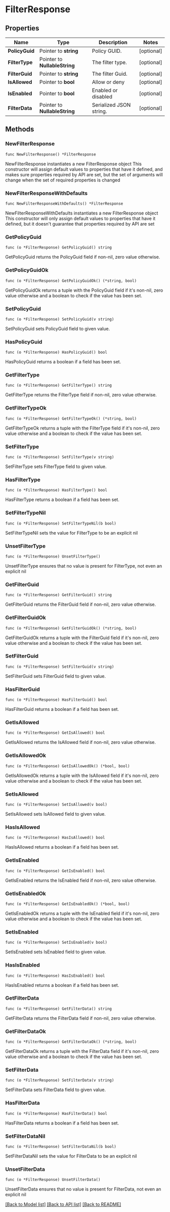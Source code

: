 # FilterResponse

## Properties

Name | Type | Description | Notes
------------ | ------------- | ------------- | -------------
**PolicyGuid** | Pointer to **string** | Policy GUID. | [optional] 
**FilterType** | Pointer to **NullableString** | The filter type. | [optional] 
**FilterGuid** | Pointer to **string** | The filter Guid. | [optional] 
**IsAllowed** | Pointer to **bool** | Allow or deny | [optional] 
**IsEnabled** | Pointer to **bool** | Enabled or disabled | [optional] 
**FilterData** | Pointer to **NullableString** | Serialized JSON string. | [optional] 

## Methods

### NewFilterResponse

`func NewFilterResponse() *FilterResponse`

NewFilterResponse instantiates a new FilterResponse object
This constructor will assign default values to properties that have it defined,
and makes sure properties required by API are set, but the set of arguments
will change when the set of required properties is changed

### NewFilterResponseWithDefaults

`func NewFilterResponseWithDefaults() *FilterResponse`

NewFilterResponseWithDefaults instantiates a new FilterResponse object
This constructor will only assign default values to properties that have it defined,
but it doesn't guarantee that properties required by API are set

### GetPolicyGuid

`func (o *FilterResponse) GetPolicyGuid() string`

GetPolicyGuid returns the PolicyGuid field if non-nil, zero value otherwise.

### GetPolicyGuidOk

`func (o *FilterResponse) GetPolicyGuidOk() (*string, bool)`

GetPolicyGuidOk returns a tuple with the PolicyGuid field if it's non-nil, zero value otherwise
and a boolean to check if the value has been set.

### SetPolicyGuid

`func (o *FilterResponse) SetPolicyGuid(v string)`

SetPolicyGuid sets PolicyGuid field to given value.

### HasPolicyGuid

`func (o *FilterResponse) HasPolicyGuid() bool`

HasPolicyGuid returns a boolean if a field has been set.

### GetFilterType

`func (o *FilterResponse) GetFilterType() string`

GetFilterType returns the FilterType field if non-nil, zero value otherwise.

### GetFilterTypeOk

`func (o *FilterResponse) GetFilterTypeOk() (*string, bool)`

GetFilterTypeOk returns a tuple with the FilterType field if it's non-nil, zero value otherwise
and a boolean to check if the value has been set.

### SetFilterType

`func (o *FilterResponse) SetFilterType(v string)`

SetFilterType sets FilterType field to given value.

### HasFilterType

`func (o *FilterResponse) HasFilterType() bool`

HasFilterType returns a boolean if a field has been set.

### SetFilterTypeNil

`func (o *FilterResponse) SetFilterTypeNil(b bool)`

 SetFilterTypeNil sets the value for FilterType to be an explicit nil

### UnsetFilterType
`func (o *FilterResponse) UnsetFilterType()`

UnsetFilterType ensures that no value is present for FilterType, not even an explicit nil
### GetFilterGuid

`func (o *FilterResponse) GetFilterGuid() string`

GetFilterGuid returns the FilterGuid field if non-nil, zero value otherwise.

### GetFilterGuidOk

`func (o *FilterResponse) GetFilterGuidOk() (*string, bool)`

GetFilterGuidOk returns a tuple with the FilterGuid field if it's non-nil, zero value otherwise
and a boolean to check if the value has been set.

### SetFilterGuid

`func (o *FilterResponse) SetFilterGuid(v string)`

SetFilterGuid sets FilterGuid field to given value.

### HasFilterGuid

`func (o *FilterResponse) HasFilterGuid() bool`

HasFilterGuid returns a boolean if a field has been set.

### GetIsAllowed

`func (o *FilterResponse) GetIsAllowed() bool`

GetIsAllowed returns the IsAllowed field if non-nil, zero value otherwise.

### GetIsAllowedOk

`func (o *FilterResponse) GetIsAllowedOk() (*bool, bool)`

GetIsAllowedOk returns a tuple with the IsAllowed field if it's non-nil, zero value otherwise
and a boolean to check if the value has been set.

### SetIsAllowed

`func (o *FilterResponse) SetIsAllowed(v bool)`

SetIsAllowed sets IsAllowed field to given value.

### HasIsAllowed

`func (o *FilterResponse) HasIsAllowed() bool`

HasIsAllowed returns a boolean if a field has been set.

### GetIsEnabled

`func (o *FilterResponse) GetIsEnabled() bool`

GetIsEnabled returns the IsEnabled field if non-nil, zero value otherwise.

### GetIsEnabledOk

`func (o *FilterResponse) GetIsEnabledOk() (*bool, bool)`

GetIsEnabledOk returns a tuple with the IsEnabled field if it's non-nil, zero value otherwise
and a boolean to check if the value has been set.

### SetIsEnabled

`func (o *FilterResponse) SetIsEnabled(v bool)`

SetIsEnabled sets IsEnabled field to given value.

### HasIsEnabled

`func (o *FilterResponse) HasIsEnabled() bool`

HasIsEnabled returns a boolean if a field has been set.

### GetFilterData

`func (o *FilterResponse) GetFilterData() string`

GetFilterData returns the FilterData field if non-nil, zero value otherwise.

### GetFilterDataOk

`func (o *FilterResponse) GetFilterDataOk() (*string, bool)`

GetFilterDataOk returns a tuple with the FilterData field if it's non-nil, zero value otherwise
and a boolean to check if the value has been set.

### SetFilterData

`func (o *FilterResponse) SetFilterData(v string)`

SetFilterData sets FilterData field to given value.

### HasFilterData

`func (o *FilterResponse) HasFilterData() bool`

HasFilterData returns a boolean if a field has been set.

### SetFilterDataNil

`func (o *FilterResponse) SetFilterDataNil(b bool)`

 SetFilterDataNil sets the value for FilterData to be an explicit nil

### UnsetFilterData
`func (o *FilterResponse) UnsetFilterData()`

UnsetFilterData ensures that no value is present for FilterData, not even an explicit nil

[[Back to Model list]](../README.md#documentation-for-models) [[Back to API list]](../README.md#documentation-for-api-endpoints) [[Back to README]](../README.md)


